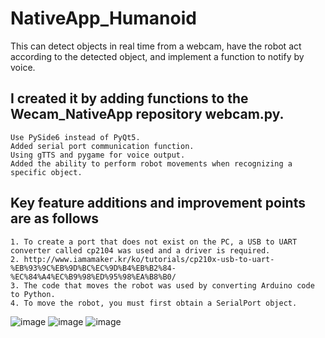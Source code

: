 # NativeApp_Humanoid
This can detect objects in real time from a webcam, have the robot act according to the detected object, and implement a function to notify by voice.

## I created it by adding functions to the Wecam_NativeApp repository webcam.py.
    Use PySide6 instead of PyQt5.
    Added serial port communication function.
    Using gTTS and pygame for voice output.
    Added the ability to perform robot movements when recognizing a specific object.

## Key feature additions and improvement points are as follows
    1. To create a port that does not exist on the PC, a USB to UART converter called cp2104 was used and a driver is required. 
    2. http://www.iamamaker.kr/ko/tutorials/cp210x-usb-to-uart-%EB%93%9C%EB%9D%BC%EC%9D%B4%EB%B2%84-%EC%84%A4%EC%B9%98%ED%95%98%EA%B8%B0/
    3. The code that moves the robot was used by converting Arduino code to Python.
    4. To move the robot, you must first obtain a SerialPort object.
    
![image](https://github.com/BinnieJoe/NativeApp_Humanoid/assets/167211454/a4cf6e85-67ff-4a28-a71d-4a6bcda9a399)
![image](https://github.com/BinnieJoe/NativeApp_Humanoid/assets/167211454/46c75db4-b65e-4b07-82ca-ed6544b74640)
![image](https://github.com/BinnieJoe/NativeApp_Humanoid/assets/167211454/1c852012-548c-4da7-a363-47caac10918e)
